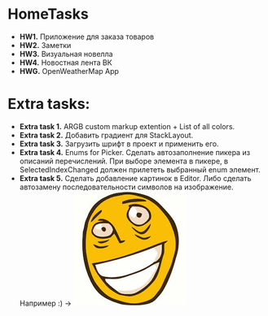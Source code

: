 # HomeTasks
* **HW1.** Приложение для заказа товаров
* **HW2.** Заметки
* **HW3.** Визуальная новелла
* **HW4.** Новостная лента ВК
* **HWG.** OpenWeatherMap App
# Extra tasks:
* **Extra task 1.**	ARGB custom markup extention + List of all colors.
* **Extra task 2.** Добавить градиент для StackLayout.
* **Extra task 3.** Загрузить шрифт в проект и применить его.
* **Extra task 4.** Enums for Picker.
Сделать автозаполнение пикера из описаний перечислений. 
При выборе элемента в пикере, в SelectedIndexChanged должен прилететь выбранный enum элемент.
* **Extra task 5.** Сделать добавление картинок в Editor. Либо сделать автозамену последовательности символов на изображение.
Например :) -> ![](roflan.jpg)